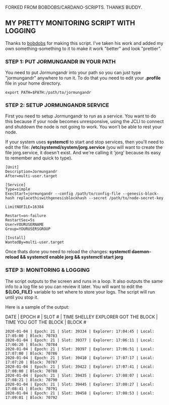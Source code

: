 FORKED FROM BOBDOBS/CARDANO-SCRIPTS. THANKS BUDDY.

## MY PRETTY MONITORING SCRIPT WITH LOGGING

Thanks to [bobdobs](https://github.com/bobdobs/cardano-scripts) for making this script. I've taken his work and added my own something-something to it to make it work "better" and look "prettier".

### STEP 1: PUT JORMUNGANDR IN YOUR PATH

You need to put Jormungandr into your path so you can just type "jormungandr" anywhere to run it. To do that you need to edit your **.profile** file in your home directory.

`export PATH=$PATH:/path/to/jormungandr`

### STEP 2: SETUP JORMUNGANDR SERVICE

First you need to setup Jormungandr to run as a service. You want to do this because if your node becomes unresponsive, using the JCLI to connect and shutdown the node is not going to work. You won't be able to rest your node.

If your system uses **systemctl** to start and stop services, then you'll need to edit the file: **/etc/systemd/system/jorg.service** (you will want to create the file jorg.service, it doesn't exist. And we're calling it 'jorg' because its easy to remember and quick to type).

```
[Unit]
Description=Jormungandr
After=multi-user.target

[Service]
Type=simple
ExecStart=jormungandr --config /path/to/config-file --genesis-block-hash replacethiswithgenesisblockhash --secret /path/to/node-secret-key

LimitNOFILE=16384

Restart=on-failure
RestartSec=5s
User=YOURUSERNAME
Group=YOURUSERSGROUP

[Install]
WantedBy=multi-user.target
```

Once thats done you need to reload the changes: **systemctl daemon-reload && systemctl enable jorg && systemctl start jorg**

### STEP 3: MONITORING & LOGGING

The script outputs to the screen and runs in a loop. It also outputs the same info to a log file so you can review it later. You will want to edit the **${LOG_FILE}** variable to set where to store your logs. The script will run until you stop it.

Here is a sample of the output: 

DATE | EPOCH # | SLOT # | TIME SHELLEY EXPLORER GOT THE BLOCK | TIME YOU GOT THE BLOCK | BLOCK #

```
2020-01-04 | Epoch: 21 | Slot: 39334 | Explorer: 17:04:45 | Local: 17:05:00 | Block: 70783
2020-01-04 | Epoch: 21 | Slot: 39377 | Explorer: 17:06:11 | Local: 17:06:20 | Block: 70784
2020-01-04 | Epoch: 21 | Slot: 39397 | Explorer: 17:06:51 | Local: 17:07:00 | Block: 70786
2020-01-04 | Epoch: 21 | Slot: 39410 | Explorer: 17:07:17 | Local: 17:07:20 | Block: 70787
2020-01-04 | Epoch: 21 | Slot: 39422 | Explorer: 17:07:41 | Local: 17:08:00 | Block: 70788
2020-01-04 | Epoch: 21 | Slot: 39435 | Explorer: 17:08:07 | Local: 17:08:21 | Block: 70790
2020-01-04 | Epoch: 21 | Slot: 39445 | Explorer: 17:08:27 | Local: 17:08:41 | Block: 70791
2020-01-04 | Epoch: 21 | Slot: 39458 | Explorer: 17:08:53 | Local: 17:09:01 | Block: 70792
```
